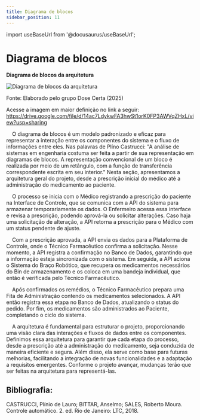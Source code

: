 ```yaml
---
title: Diagrama de blocos
sidebar_position: 11
---
```


import useBaseUrl from '@docusaurus/useBaseUrl';

# Diagrama de blocos

<div style={{ textAlign: 'center' }}>
  <p><strong>Diagrama de blocos da arquitetura</strong></p>
  <img
    src={useBaseUrl("/img/diagrama_blocos_arquitetura.png")}
    alt="Diagrama de blocos da arquitetura"
    title="Diagrama de blocos da arquitetura"
    style={{ maxWidth: '80%', height: 'auto' }}
  />
  <p>Fonte: Elaborado pelo grupo Dose Certa (2025)</p>
</div>

Acesse a imagem em maior definição no link a seguir: https://drive.google.com/file/d/14ac7LdykwFA3hwSt1orK0FP3AWVqZHxL/view?usp=sharing

&nbsp;&nbsp;&nbsp;&nbsp;O diagrama de blocos é um modelo padronizado e eficaz para representar a interação entre os componentes do sistema e o fluxo de informações entre eles. Nas palavras de Plíno Castrucci: "A análise de sistemas em engenharia costuma ser feita a partir de sua representação em diagramas de blocos. A representação convencional de um bloco é realizada por meio de um retângulo, com a função de transferência correspondente escrita em seu interior."
Nesta seção, apresentamos a arquitetura geral do projeto, desde a prescrição inicial do médico até a administração do medicamento ao paciente. 

&nbsp;&nbsp;&nbsp;&nbsp;O processo se inicia com o Médico registrando a prescrição do paciente na Interface de Controle, que se comunica com a API do sistema para armazenar temporariamente os dados. O Enfermeiro acessa essa interface e revisa a prescrição, podendo aprová-la ou solicitar alterações. Caso haja uma solicitação de alteração, a API retorna a prescrição para o Médico com um status pendente de ajuste.

&nbsp;&nbsp;&nbsp;&nbsp;Com a prescrição aprovada, a API envia os dados para a Plataforma de Controle, onde o Técnico Farmacêutico confirma a solicitação. Nesse momento, a API registra a confirmação no Banco de Dados, garantindo que a informação esteja sincronizada com o sistema. Em seguida, a API aciona o Sistema do Braço Robótico, que recupera os medicamentos necessários do Bin de armazenamento e os coloca em uma bandeja individual, que então é verificada pelo Técnico Farmacêutico.

&nbsp;&nbsp;&nbsp;&nbsp;Após confirmados os remédios, o Técnico Farmacêutico prepara uma Fita de Administração contendo os medicamentos selecionados. A API então registra essa etapa no Banco de Dados, atualizando o status do pedido. Por fim, os medicamentos são administrados ao Paciente, completando o ciclo do sistema.

&nbsp;&nbsp;&nbsp;&nbsp;A arquitetura é fundamental para estruturar o projeto, proporcionando uma visão clara das interações e fluxos de dados entre os componentes. Definimos essa arquitetura para garantir que cada etapa do processo, desde a prescrição até a administração do medicamento, seja conduzida de maneira eficiente e segura. Além disso, ela serve como base para futuras melhorias, facilitando a integração de novas funcionalidades e a adaptação a requisitos emergentes. Conforme o projeto avançar, mudanças terão que ser feitas na arquitetura para representá-las.

## Bibliografia:
CASTRUCCI, Plínio de Lauro; BITTAR, Anselmo; SALES, Roberto Moura. Controle automático. 2. ed. Rio de Janeiro: LTC, 2018.

